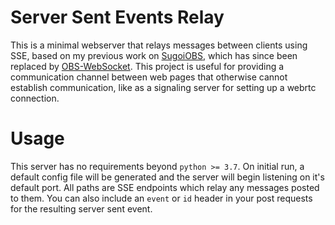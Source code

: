 # Server Sent Events Relay
This is a minimal webserver that relays messages between clients using SSE, based on my previous work on [SugoiOBS](https://github.com/sugoidogo/sugoiobs), which has since been replaced by [OBS-WebSocket](https://github.com/obsproject/obs-websocket). This project is useful for providing a communication channel between web pages that otherwise cannot establish communication, like as a signaling server for setting up a webrtc connection.
# Usage
This server has no requirements beyond `python >= 3.7`. On initial run, a default config file will be generated and the server will begin listening on it's default port. All paths are SSE endpoints which relay any messages posted to them. You can also include an `event` or `id` header in your post requests for the resulting server sent event.